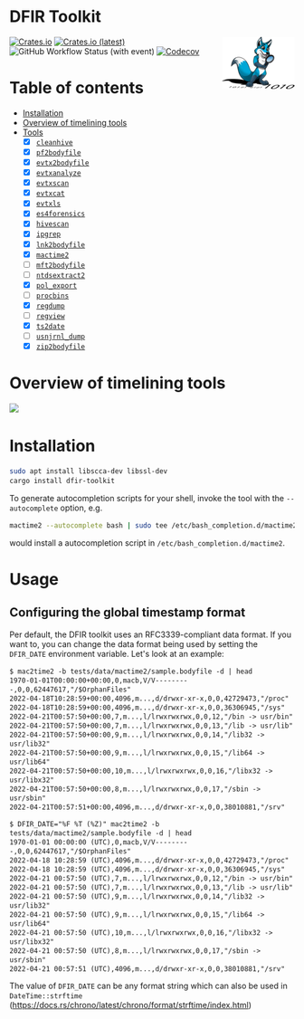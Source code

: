
# DFIR Toolkit

<img align="right" width="128px" src="https://github.com/dfir-dd/dfir-toolkit/blob/main/doc/images/dfir_fox_128.png?raw=true" />

[![Crates.io](https://img.shields.io/crates/v/dfir-toolkit)](https://crates.io/crates/dfir-toolkit)
[![Crates.io (latest)](https://img.shields.io/crates/dv/dfir-toolkit)](https://crates.io/crates/dfir-toolkit)
![GitHub Workflow Status (with event)](https://img.shields.io/github/actions/workflow/status/dfir-dd/dfir-toolkit/cargo_test.yml)
[![Codecov](https://img.shields.io/codecov/c/github/dfir-dd/dfir-toolkit)](https://app.codecov.io/gh/dfir-dd/dfir-toolkit)


# Table of contents

- [Installation](#installation)
- [Overview of timelining tools](#overview-of-timelining-tools)
- [Tools](#tools)
  - [x] [`cleanhive`](https://github.com/dfir-dd/dfir-toolkit/blob/main/doc/cleanhive.md)
  - [x] [`pf2bodyfile`](https://github.com/dfir-dd/dfir-toolkit/blob/main/doc/pf2bodyfile.md)
  - [x] [`evtx2bodyfile`](https://github.com/dfir-dd/dfir-toolkit/blob/main/doc/evtx2bodyfile.md)
  - [x] [`evtxanalyze`](https://github.com/dfir-dd/dfir-toolkit/blob/main/doc/evtxanalyze.md)
  - [x] [`evtxscan`](https://github.com/dfir-dd/dfir-toolkit/blob/main/doc/evtxscan.md)
  - [x] [`evtxcat`](https://github.com/dfir-dd/dfir-toolkit/blob/main/doc/evtxcat.md)
  - [x] [`evtxls`](https://github.com/dfir-dd/dfir-toolkit/blob/main/doc/evtxls.md)
  - [x] [`es4forensics`](https://github.com/dfir-dd/dfir-toolkit/blob/main/doc/es4forensics.md)
  - [x] [`hivescan`](https://github.com/dfir-dd/dfir-toolkit/blob/main/doc/hivescan.md)
  - [x] [`ipgrep`](https://github.com/dfir-dd/dfir-toolkit/blob/main/doc/ipgrep.md)
  - [x] [`lnk2bodyfile`](https://github.com/dfir-dd/dfir-toolkit/blob/main/doc/lnk2bodyfile.md)
  - [x] [`mactime2`](https://github.com/dfir-dd/dfir-toolkit/blob/main/doc/mactime2.md)
  - [ ] [`mft2bodyfile`](https://github.com/janstarke/mft2bodyfile)
  - [ ] [`ntdsextract2`](https://github.com/janstarke/ntdsextract2)
  - [x] [`pol_export`](https://github.com/dfir-dd/dfir-toolkit/blob/main/doc/pol_export.md)
  - [ ] [`procbins`](https://github.com/janstarke/procbins)
  - [x] [`regdump`](https://github.com/dfir-dd/dfir-toolkit/blob/main/doc/regdump.md)
  - [ ] [`regview`](https://github.com/janstarke/regview)
  - [x] [`ts2date`](https://github.com/dfir-dd/dfir-toolkit/blob/main/doc/ts2date.md)
  - [ ] [`usnjrnl_dump`](https://github.com/janstarke/usnjrnl)
  - [x] [`zip2bodyfile`](https://github.com/dfir-dd/dfir-toolkit/blob/main/doc/zip2bodyfile.md)

# Overview of timelining tools

<img src="https://raw.githubusercontent.com/dfir-dd/dfir-toolkit/main/doc/images/tools.svg">

# Installation

```bash
sudo apt install libscca-dev libssl-dev
cargo install dfir-toolkit
```

To generate autocompletion scripts for your shell, invoke the tool with the `--autocomplete` option, e.g.

```bash
mactime2 --autocomplete bash | sudo tee /etc/bash_completion.d/mactime2
```

would install a autocompletion script in `/etc/bash_completion.d/mactime2`.

# Usage

## Configuring the global timestamp format

Per default, the DFIR toolkit uses an RFC3339-compliant data format. If you want to, you can change the data format
being used by setting the `DFIR_DATE` environment variable. Let's look at an example:

```shell
$ mac2time2 -b tests/data/mactime2/sample.bodyfile -d | head
1970-01-01T00:00:00+00:00,0,macb,V/V---------,0,0,62447617,"/$OrphanFiles"
2022-04-18T10:28:59+00:00,4096,m...,d/drwxr-xr-x,0,0,42729473,"/proc"
2022-04-18T10:28:59+00:00,4096,m...,d/drwxr-xr-x,0,0,36306945,"/sys"
2022-04-21T00:57:50+00:00,7,m...,l/lrwxrwxrwx,0,0,12,"/bin -> usr/bin"
2022-04-21T00:57:50+00:00,7,m...,l/lrwxrwxrwx,0,0,13,"/lib -> usr/lib"
2022-04-21T00:57:50+00:00,9,m...,l/lrwxrwxrwx,0,0,14,"/lib32 -> usr/lib32"
2022-04-21T00:57:50+00:00,9,m...,l/lrwxrwxrwx,0,0,15,"/lib64 -> usr/lib64"
2022-04-21T00:57:50+00:00,10,m...,l/lrwxrwxrwx,0,0,16,"/libx32 -> usr/libx32"
2022-04-21T00:57:50+00:00,8,m...,l/lrwxrwxrwx,0,0,17,"/sbin -> usr/sbin"
2022-04-21T00:57:51+00:00,4096,m...,d/drwxr-xr-x,0,0,38010881,"/srv"
```

```shell
$ DFIR_DATE="%F %T (%Z)" mac2time2 -b tests/data/mactime2/sample.bodyfile -d | head
1970-01-01 00:00:00 (UTC),0,macb,V/V---------,0,0,62447617,"/$OrphanFiles"
2022-04-18 10:28:59 (UTC),4096,m...,d/drwxr-xr-x,0,0,42729473,"/proc"
2022-04-18 10:28:59 (UTC),4096,m...,d/drwxr-xr-x,0,0,36306945,"/sys"
2022-04-21 00:57:50 (UTC),7,m...,l/lrwxrwxrwx,0,0,12,"/bin -> usr/bin"
2022-04-21 00:57:50 (UTC),7,m...,l/lrwxrwxrwx,0,0,13,"/lib -> usr/lib"
2022-04-21 00:57:50 (UTC),9,m...,l/lrwxrwxrwx,0,0,14,"/lib32 -> usr/lib32"
2022-04-21 00:57:50 (UTC),9,m...,l/lrwxrwxrwx,0,0,15,"/lib64 -> usr/lib64"
2022-04-21 00:57:50 (UTC),10,m...,l/lrwxrwxrwx,0,0,16,"/libx32 -> usr/libx32"
2022-04-21 00:57:50 (UTC),8,m...,l/lrwxrwxrwx,0,0,17,"/sbin -> usr/sbin"
2022-04-21 00:57:51 (UTC),4096,m...,d/drwxr-xr-x,0,0,38010881,"/srv"
```

The value of `DFIR_DATE` can be any format string which can also be used in `DateTime::strftime` (<https://docs.rs/chrono/latest/chrono/format/strftime/index.html>)


